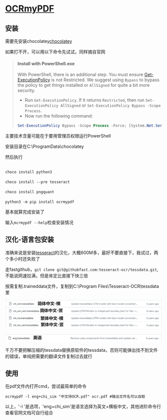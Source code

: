 # [OCRmyPDF](https://ocrmypdf.readthedocs.io/en/latest/index.html)

## 安装

需要先安装chocolatey[chocolatey](https://docs.chocolatey.org/en-us/choco/setup/#more-install-options)

如果打不开，可以用以下命令先试试，同样摘自官网

> #### Install with PowerShell.exe
>
> With PowerShell, there is an additional step. You must ensure [Get-ExecutionPolicy](https://go.microsoft.com/fwlink/?LinkID=135170) is not Restricted. We suggest using `Bypass` to bypass the policy to get things installed or `AllSigned` for quite a bit more security.
>
> * Run `Get-ExecutionPolicy`. If it returns `Restricted`, then run `Set-ExecutionPolicy AllSigned` or `Set-ExecutionPolicy Bypass -Scope Process`.
> * Now run the following command:
>
> ```powershell
> Set-ExecutionPolicy Bypass -Scope Process -Force; [System.Net.ServicePointManager]::SecurityProtocol = [System.Net.ServicePointManager]::SecurityProtocol -bor 3072; iex ((New-Object System.Net.WebClient).DownloadString('https://community.chocolatey.org/install.ps1'))
> ```
>

主要技术含量可能在于要用管理员权限运行PowerShell

安装目录在C:\ProgramData\chocolatey


然后执行

```

choco install python3

choco install --pre tesseract

choco install pngquant

python3 -m pip install ocrmypdf

```

基本就算完成安装了

输入`mcrmypdf --help`检查安装情况

## 汉化-语言包安装

准确来说是安装[tesseract](https://github.com/tesseract-ocr/tessdata)的汉化，大概600M多，最好不要直接下，我试过，两个多小时还失败了

走fastgithub，`git clone git@githubfast.com:tesseract-ocr/tessdata.git`,不能说网速拉满，但是肯定比直接下快三倍

按需复制.traineddata文件，复制到C:\Program Files\Tesseract-OCR\tessdata里

![1722137612776](images/ORCmyPDF/1722137612776.png)

![1722137621534](images/ORCmyPDF/1722137621534.png)

千万不要把解压缩的tessdata替换原软件的tessdata，否则可能弹出找不到文件的错误，单纯把需要的翻译文件复制过去就行

## 使用

在pdf文件内打开cmd，尝试最简单的命令

```
ocrmypdf -l eng+chi_sim "中文待OCR.pdf" ocr.pdf #输出文件名可以自取
```

以上，'-l '是选项，'eng+chi_sim'是语言选择为英文+横板中文，其他进阶命令行查看官网文档可自行组合
